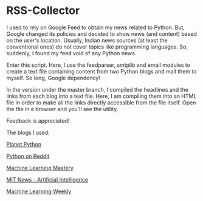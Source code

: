 # RSS-Collector

I used to rely on Google Feed to obtain my news related to Python. But, Google changed its policies and decided to show news (and content) based on the user's location.
Usually, Indian news sources (at least the conventional ones) do not cover topics like programming languages. So, suddenly, I found my feed void of any Python news.

Enter this script. 
Here, I use the feedparser, smtplib and email modules to create a text file containing content from two Python blogs and mail them to myself. So long, Google dependency!

In the version under the master branch, I compiled the headlines and the links from each blog into a text file. Here, I am compiling them into an HTML file in order to make all the links directly accessible from the file itself. 
Open the file in a browser and you'll see the utility. 

Feedback is appreciated!

The blogs I used:

[Planet Python](http://planetpython.org/)

[Python on Reddit](https://www.reddit.com/r/Python/)

[Machine Learning Mastery](machinelearningmastery.com/blog/)

[MIT News - Artificial Intelligence](http://news.mit.edu/topic/artificial-intelligence2)

[Machine Learning Weekly](http://mlweekly.com/)
